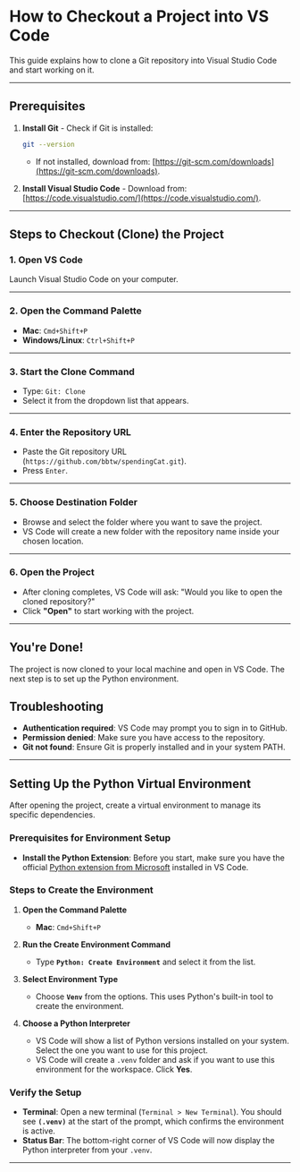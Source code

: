 # How to Checkout a Project into VS Code
This guide explains how to clone a Git repository into Visual Studio Code and start working on it.

---

## Prerequisites
1. **Install Git** - Check if Git is installed:  
     ```bash
     git --version
     ```
   - If not installed, download from: [https://git-scm.com/downloads](https://git-scm.com/downloads).

2. **Install Visual Studio Code** - Download from: [https://code.visualstudio.com/](https://code.visualstudio.com/).

---

## Steps to Checkout (Clone) the Project

### 1. Open VS Code
Launch Visual Studio Code on your computer.

---

### 2. Open the Command Palette
- **Mac**: `Cmd+Shift+P`
- **Windows/Linux**: `Ctrl+Shift+P`

---

### 3. Start the Clone Command
- Type: `Git: Clone`
- Select it from the dropdown list that appears.

---

### 4. Enter the Repository URL
- Paste the Git repository URL (`https://github.com/bbtw/spendingCat.git`).
- Press `Enter`.

---

### 5. Choose Destination Folder
- Browse and select the folder where you want to save the project.
- VS Code will create a new folder with the repository name inside your chosen location.

---

### 6. Open the Project
- After cloning completes, VS Code will ask: "Would you like to open the cloned repository?"
- Click **"Open"** to start working with the project.

---

## You're Done!
The project is now cloned to your local machine and open in VS Code. The next step is to set up the Python environment.

## Troubleshooting
- **Authentication required**: VS Code may prompt you to sign in to GitHub.
- **Permission denied**: Make sure you have access to the repository.
- **Git not found**: Ensure Git is properly installed and in your system PATH.

---

## Setting Up the Python Virtual Environment
After opening the project, create a virtual environment to manage its specific dependencies.

### Prerequisites for Environment Setup
- **Install the Python Extension**: Before you start, make sure you have the official 
[Python extension from Microsoft](https://marketplace.visualstudio.com/items?itemName=ms-python.python) installed in VS Code.

### Steps to Create the Environment
1.  **Open the Command Palette**
    - **Mac**: `Cmd+Shift+P`

2.  **Run the Create Environment Command**
    - Type **`Python: Create Environment`** and select it from the list.

3.  **Select Environment Type**
    - Choose **`Venv`** from the options. This uses Python's built-in tool to create the environment.

4.  **Choose a Python Interpreter**
    - VS Code will show a list of Python versions installed on your system. Select the one you want to use for this project.
    - VS Code will create a `.venv` folder and ask if you want to use this environment for the workspace. Click **Yes**.

### Verify the Setup
- **Terminal**: Open a new terminal (`Terminal > New Terminal`). You should see **`(.venv)`** at the start of the prompt, which confirms the environment is active.
- **Status Bar**: The bottom-right corner of VS Code will now display the Python interpreter from your `.venv`.

---

